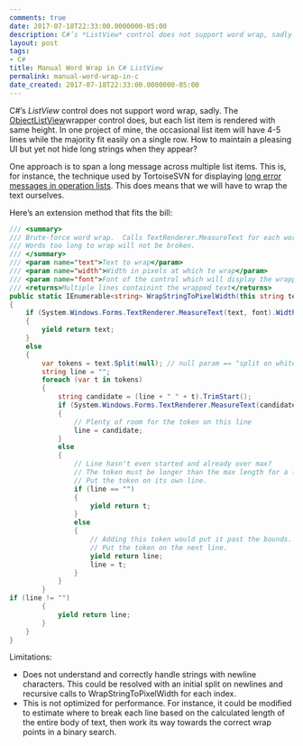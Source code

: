 ```yaml
---
comments: true
date: 2017-07-18T22:33:00.0000000-05:00
description: C#’s *ListView* control does not support word wrap, sadly. Let's add it. The resulting extension method applies a generic pixel width to any string.
layout: post
tags:
- C#
title: Manual Word Wrap in C# ListView
permalink: manual-word-wrap-in-c
date_created: 2017-07-18T22:33:00.0000000-05:00
---
```

  
  
  
  
  
  

C#’s *ListView* control does not support word wrap, sadly. The [ObjectListView][1]wrapper control does, but each list item is rendered with same height. In one project of mine, the occasional list item will have 4-5 lines while the majority fit easily on a single row. How to maintain a pleasing UI but yet not hide long strings when they appear?  

One approach is to span a long message across multiple list items. This is, for instance, the technique used by TortoiseSVN for displaying [long error messages in operation lists][2]. This does means that we will have to wrap the text ourselves.  

Here’s an extension method that fits the bill:  

```csharp  
/// <summary>  
/// Brute-force word wrap.  Calls TextRenderer.MeasureText for each word in the text.  
/// Words too long to wrap will not be broken.  
/// </summary>  
/// <param name="text">Text to wrap</param>  
/// <param name="width">Width in pixels at which to wrap</param>  
/// <param name="font">Font of the control which will display the wrapped text</param>  
/// <returns>Multiple lines containint the wrapped text</returns>  
public static IEnumerable<string> WrapStringToPixelWidth(this string text, int width, System.Drawing.Font font)  
{  
    if (System.Windows.Forms.TextRenderer.MeasureText(text, font).Width <= width)  
    {  
        yield return text;  
    }  
    else  
    {  
        var tokens = text.Split(null); // null param == "split on whitespace"  
        string line = "";  
        foreach (var t in tokens)  
        {  
            string candidate = (line + " " + t).TrimStart();  
            if (System.Windows.Forms.TextRenderer.MeasureText(candidate, font).Width < width)  
            {  
                // Plenty of room for the token on this line  
                line = candidate;  
            }  
            else  
            {  
                // Line hasn't even started and already over max?  
                // The token must be longer than the max length for a line.  
                // Put the token on its own line.  
                if (line == "")  
                {  
                    yield return t;  
                }  
                else  
                {  
                    // Adding this token would put it past the bounds.  
                    // Put the token on the next line.  
                    yield return line;  
                    line = t;  
                }  
            }  
        }  
if (line != "")  
        {  
            yield return line;  
        }  
    }  
}  
```  

Limitations:  
 
* Does not understand and correctly handle strings with newline characters. This could be resolved with an initial split on newlines and recursive calls to WrapStringToPixelWidth for each index.  
* This is not optimized for performance. For instance, it could be modified to estimate where to break each line based on the calculated length of the entire body of text, then work its way towards the correct wrap points in a binary search.   
  

[1]: http://objectlistview.sourceforge.net/cs/index.html
[2]: https://duckduckgo.com/?q=tortoisesvn+error&amp;t=hj&amp;iax=images&amp;ia=images